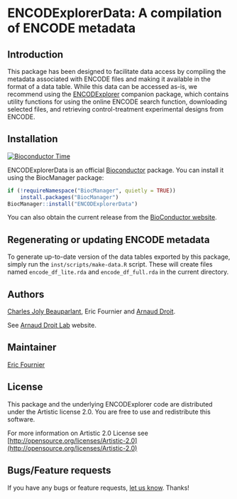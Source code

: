 ENCODExplorerData: A compilation of ENCODE metadata
========================================================

## Introduction ##

This package has been designed to facilitate data access by compiling the 
metadata associated with ENCODE files and making it available in the format
of a data table. While this data can be accessed as-is, we recommend using the
[ENCODExplorer](http://www.bioconductor.org/packages/release/bioc/html/ENCODExplorer.html) 
companion package, which contains utility functions
for using the online ENCODE search function, downloading selected files,
and retrieving control-treatment experimental designs from ENCODE.

## Installation ##

[![Bioconductor Time](http://bioconductor.org/shields/years-in-bioc/ENCODExplorerData.svg)](http://bioconductor.org/packages/release/bioc/html/ENCODExplorerData.html "Bioconductor status")

ENCODExplorerData is an official [Bioconductor](http://bioconductor.org/)
package. You can install it using the BiocManager package:

```r
if (!requireNamespace("BiocManager", quietly = TRUE))
    install.packages("BiocManager")
BiocManager::install("ENCODExplorerData")
```

You can also obtain the current release from the 
[BioConductor website](http://www.bioconductor.org/packages/release/bioc/html/ENCODExplorerData.html).

## Regenerating or updating ENCODE metadata ##

To generate up-to-date version of the data tables exported by this package,
simply run the `inst/scripts/make-data.R` script. These will create files
named `encode_df_lite.rda` and `encode_df_full.rda` in the current directory.

## Authors ##

[Charles Joly Beauparlant](http://ca.linkedin.com/pub/charles-joly-beauparlant/89/491/3b3 "Charles Joly Beauparlant"), Eric Fournier and [Arnaud Droit](http://ca.linkedin.com/in/drarnaud "Arnaud Droit").

See [Arnaud Droit Lab](http://bioinformatique.ulaval.ca/home/ "Arnaud Droit Lab") website.

## Maintainer ##

[Eric Fournier](mailto:fournier.eric.2@crchudequebec.ulaval.ca "Eric Fournier")

## License ##

This package and the underlying ENCODExplorer code are distributed under the Artistic license 2.0. You are free to use and redistribute this software. 

For more information on Artistic 2.0 License see [http://opensource.org/licenses/Artistic-2.0](http://opensource.org/licenses/Artistic-2.0)

## Bugs/Feature requests ##

If you have any bugs or feature requests, [let us know](https://github.com/ArnaudDroitLab/ENCODExplorerData/issues). Thanks!
